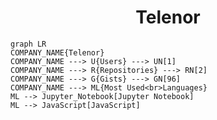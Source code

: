<h1 align="center">Telenor</h1>

```mermaid
graph LR
COMPANY_NAME{Telenor}
COMPANY_NAME ---> U{Users} ---> UN[1]
COMPANY_NAME ---> R{Repositories} ---> RN[2]
COMPANY_NAME ---> G{Gists} ---> GN[96]
COMPANY_NAME ---> ML{Most Used<br>Languages}
ML --> Jupyter_Notebook[Jupyter Notebook]
ML --> JavaScript[JavaScript]
```
